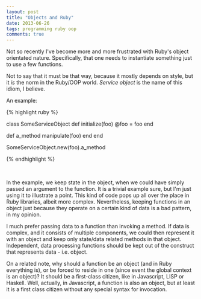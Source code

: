```yaml
---
layout: post
title: "Objects and Ruby"
date: 2013-06-26
tags: programming ruby oop
comments: true
---
```


Not so recently I've become more and more frustrated with Ruby's object orientated nature. Specifically, that one needs to instantiate something just to use a few functions.

Not to say that it must be that way, because it mostly depends on style, but it *is* the norm in the Ruby/OOP world. *Service object* is the name of this idiom, I believe.

An example:

{% highlight ruby %}

class SomeServiceObject
  def initialize(foo)
    @foo = foo
  end

  def a_method
    manipulate(foo)
  end
end

SomeServiceObject.new(foo).a_method

{% endhighlight %}

<br/>

In the example, we keep state in the object, when we could have simply passed an argument to the function. It is a trivial example sure, but I'm just using it to illustrate a point. This kind of code pops up all over the place in Ruby libraries, albeit more complex. Nevertheless, keeping functions in an object just because they operate on a certain kind of data is a bad pattern, in my opinion. 

I much prefer passing data to a function than invoking a method. If data is complex, and it consists of multiple components, we could then represent it with an object and keep only state/data related methods in that object. Independent, data processing functions should be kept out of the construct that represents data - i.e. object.

On a related note, why should a function be an object (and in Ruby everything is), or be forced to reside in one (since event the global context is an object)? It should be a first-class citizen, like in Javascript, LISP or Haskell. Well, actually, in Javascript, a function is also an object, but at least it is a first class citizen without any special syntax for invocation.

